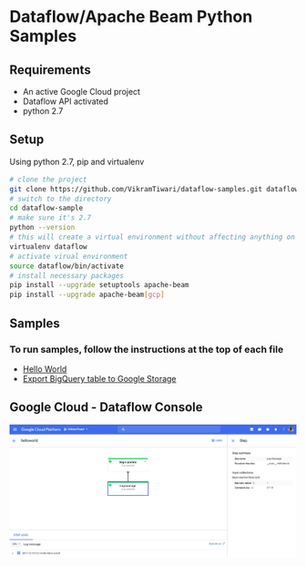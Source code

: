# Dataflow/Apache Beam Python Samples

## Requirements
- An active Google Cloud project
- Dataflow API activated
- python 2.7

## Setup
Using python 2.7, pip and virtualenv

``` bash
# clone the project
git clone https://github.com/VikramTiwari/dataflow-samples.git dataflow-samples 
# switch to the directory
cd dataflow-sample 
# make sure it's 2.7
python --version 
# this will create a virtual environment without affecting anything on your system
virtualenv dataflow 
# activate virual environment
source dataflow/bin/activate 
# install necessary packages
pip install --upgrade setuptools apache-beam
pip install --upgrade apache-beam[gcp]
```

## Samples

### To run samples, follow the instructions at the top of each file

- [Hello World](./hello_world.py)
- [Export BigQuery table to Google Storage](./export_bigquery_table_to_google_storage.py)

## Google Cloud - Dataflow Console
![Hello World on Google Cloud](./hello_world_dataflow.png)